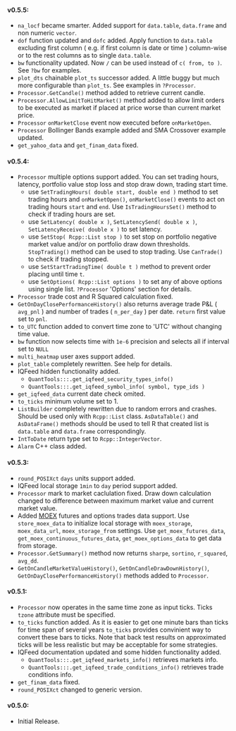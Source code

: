 #### v0.5.5:
- `na_locf` became smarter. Added support for `data.table`, `data.frame` and non numeric `vector`.
- `dof` function updated and `dofc` added. Apply function to `data.table` excluding first column ( e.g. if first column is date or time ) column-wise or to the rest columns as to single `data.table`.
- `bw` functionality updated. Now `/` can be used instead of `c( from, to )`. See `?bw` for examples.
- `plot_dts` chainable `plot_ts` successor added. A little buggy but much more configurable than `plot_ts`. See examples in `?Processor`.
- `Processor.GetCandle()` method added to retrieve current candle.
- `Processor.AllowLimitToHitMarket()` method added to allow limit orders to be executed as market if placed at price worse than current market price.
- `Processor` `onMarketClose` event now executed before `onMarketOpen`.
- `Processor` Bollinger Bands example added and SMA Crossover example updated.
- `get_yahoo_data` and `get_finam_data` fixed.

#### v0.5.4:
- `Processor` multiple options support added. You can set trading hours, latency, portfolio value stop loss and stop draw down, trading start time.
    - use `SetTradingHours( double start, double end )` method to set trading hours and `onMarketOpen()`, `onMarketClose()` events to act on trading hours `start` and `end`. Use `IsTradingHoursSet()` method to check if trading hours are set.
    - use `SetLatency( double x )`, `SetLatencySend( double x )`, `SetLatencyReceive( double x )` to set latency.
    - use `SetStop( Rcpp::List stop )` to set stop on portfolio negative market value and/or on portfolio draw down thresholds. `StopTrading()` method can be used to stop trading. Use `CanTrade()` to check if trading stopped. 
    - use `SetStartTradingTime( double t )` method to prevent order placing until time `t`.
    - use `SetOptions( Rcpp::List options )` to set any of above options using single list. `?Processor` 'Options' section for details.
- `Processor` trade cost and R Squared calculation fixed.
- `GetOnDayClosePerformanceHistory()` also returns average trade P&L ( `avg_pnl` ) and number of trades ( `n_per_day` ) per date. `return` first value set to `pnl`.
- `to_UTC` function added to convert time zone to 'UTC' without changing time value.
- `bw` function now selects time with `1e-6` precision and selects all if interval set to `NULL`
- `multi_heatmap` user axes support added.
- `plot_table` completely rewritten. See help for details.
- IQFeed hidden functionality added.
    - `QuantTools:::.get_iqfeed_security_types_info()`
    - `QuantTools:::.get_iqfeed_symbol_info( symbol, type_ids )`
- `get_iqfeed_data` current date check omited.
- `to_ticks` minimum volume set to 1.
- `ListBuilder` completely rewritten due to random errors and crashes. Should be used only with `Rcpp::List` class. `AsDataTable()` and `AsDataFrame()` methods should be used to tell R that created list is `data.table` and `data.frame` correspondingly.
- `IntToDate` return type set to `Rcpp::IntegerVector`.
- `Alarm` C++ class added.

#### v0.5.3:
- `round_POSIXct` `days` units support added.
- IQFeed local storage `1min` to `day` period support added.
- `Processor` mark to market caclulation fixed. Draw down calculation changed to difference between maximum market value and current market value.
- Added [MOEX](https://www.moex.com/en/derivatives/contracts.aspx) futures and options trades data support. Use `store_moex_data` to initialize local storage with `moex_storage`, `moex_data_url`, `moex_storage_from` settings. Use `get_moex_futures_data`, `get_moex_continuous_futures_data`, `get_moex_options_data` to get data from storage.
- `Processor.GetSummary()` method now returns `sharpe`, `sortino`, `r_squared`, `avg_dd`.
- `GetOnCandleMarketValueHistory()`, `GetOnCandleDrawDownHistory()`, `GetOnDayClosePerformanceHistory()` methods added to `Processor`.

#### v0.5.1:
- `Processor` now operates in the same time zone as input ticks. Ticks `tzone` attribute must be specified.
- `to_ticks` function added. As it is easier to get one minute bars than ticks for time span of several years `to_ticks` provides convinient way to convert these bars to ticks. Note that back test results on approximated ticks will be less realistic but may be acceptable for some strategies.
- IQFeed documentation updated and some hidden functionality added.
    - `QuantTools:::.get_iqfeed_markets_info()` retrieves markets info.
    - `QuantTools:::.get_iqfeed_trade_conditions_info()` retrieves trade conditions info.
- `get_finam_data` fixed.
- `round_POSIXct` changed to generic version.

#### v0.5.0: 
- Initial Release.
